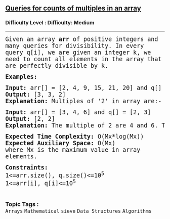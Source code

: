 <h2><a href="https://www.geeksforgeeks.org/problems/queries-for-counts-of-multiples-in-an-array4028/1?page=26&difficulty=Medium&status=unsolved&sortBy=accuracy">Queries for counts of multiples in an array</a></h2><h3>Difficulty Level : Difficulty: Medium</h3><hr><div class="problems_problem_content__Xm_eO"><p><span style="font-family: 'andale mono', monospace; font-size: 14pt;">Given an array <strong>arr </strong>of positive integers and many queries for divisibility. In every query q[i], we are given an integer k, we need to count all elements in the array that are perfectly divisible by k.</span></p>
<p><span style="font-family: 'andale mono', monospace; font-size: 14pt;"><strong>Examples:</strong></span></p>
<pre><span style="font-family: 'andale mono', monospace; font-size: 14pt;"><strong>Input: </strong>arr[] = [2, 4, 9, 15, 21, 20] and q[] = [2, 3, 5] <br></span><span style="font-family: 'andale mono', monospace; font-size: 14pt;"><strong>Output: </strong>[3, 3, 2] <br><strong>Explanation: </strong>Multiples of '2' in array are:- [2, 4, 20] Multiples of '3' in array are:- [9, 15, 21] Multiples of '5' in array are:- [15, 20] </span></pre>
<pre><span style="font-family: 'andale mono', monospace; font-size: 14pt;"><strong>Input: </strong>arr[] = [3, 4, 6] and q[] = [2, 3]
<strong>Output: </strong>[2, 2]<br><strong>Explanation: </strong>The multiple of 2 are 4 and 6. The multiple of 3 are 3 and 6.</span></pre>
<p><span style="font-family: 'andale mono', monospace; font-size: 14pt;"><strong>Expected Time Complexity:</strong> O(Mx*log(Mx))<br><strong>Expected Auxiliary Space:</strong> O(Mx)<br>where Mx is the maximum value in array elements.</span></p>
<p><span style="font-family: 'andale mono', monospace; font-size: 14pt;"><strong>Constraints:</strong><br>1&lt;=arr.size(), q.size()&lt;=10<sup>5</sup><br>1&lt;=arr[i], q[i]&lt;=10<sup>5</sup></span></p></div><br><p><span style=font-size:18px><strong>Topic Tags : </strong><br><code>Arrays</code>&nbsp;<code>Mathematical</code>&nbsp;<code>sieve</code>&nbsp;<code>Data Structures</code>&nbsp;<code>Algorithms</code>&nbsp;